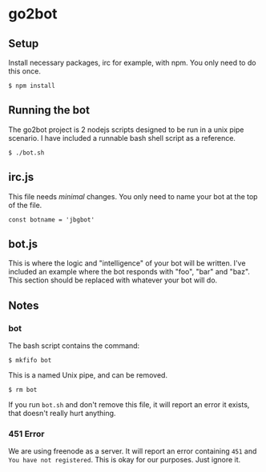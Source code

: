 # go2bot

## Setup

Install necessary packages, irc for example,  with npm.  You only need to do this once.

    $ npm install

## Running the bot

The go2bot project is 2 nodejs scripts designed to be run in a unix pipe scenario.  I have included a runnable bash shell script as a reference.

    $ ./bot.sh

## irc.js

This file needs _minimal_ changes.  You only need to name your bot at the top of the file.

    const botname = 'jbgbot'

## bot.js

This is where the logic and "intelligence" of your bot will be written.  I've included an example where the bot responds with "foo", "bar" and "baz".  This section should be replaced with whatever your bot will do.

## Notes 

### bot

The bash script contains the command:

    $ mkfifo bot

This is a named Unix pipe, and can be removed.

    $ rm bot

If you run `bot.sh` and don't remove this file, it will report an error it exists, that doesn't really hurt anything.

### 451 Error

We are using freenode as a server.  It will report an error containing `451` and `You have not registered`.  This is okay for our purposes.  Just ignore it.

 
